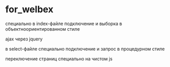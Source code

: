 # for_welbex

cпециально в index-файле подключение и выборка в объектноориентированном стиле

ajax через jquery

в select-файле специально подключение и запрос в процедурном стиле

переключение страниц специально на чистом js

